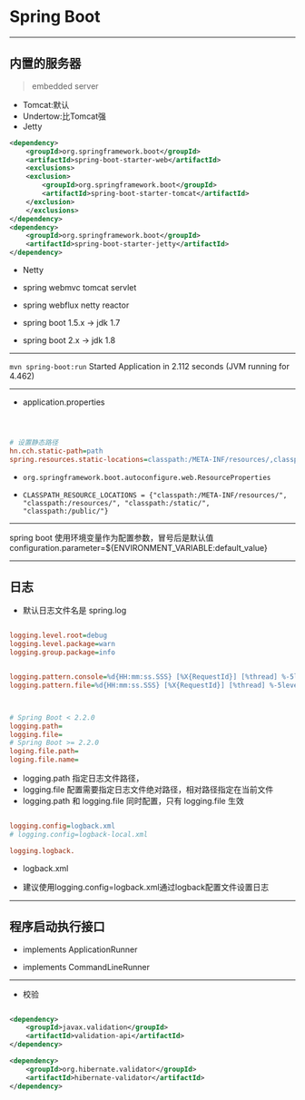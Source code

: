 # Spring Boot



---
## 内置的服务器
> embedded server

- Tomcat:默认
- Undertow:比Tomcat强
- Jetty

```xml
<dependency>
    <groupId>org.springframework.boot</groupId>
    <artifactId>spring-boot-starter-web</artifactId>
    <exclusions>
    <exclusion>
        <groupId>org.springframework.boot</groupId>
        <artifactId>spring-boot-starter-tomcat</artifactId>
    </exclusion>
    </exclusions>
</dependency>
<dependency>
    <groupId>org.springframework.boot</groupId>
    <artifactId>spring-boot-starter-jetty</artifactId>
</dependency>


```

- Netty



- spring webmvc tomcat servlet

- spring webflux netty reactor



- spring boot 1.5.x -> jdk 1.7

- spring boot 2.x -> jdk 1.8


---

`mvn spring-boot:run`
Started Application in 2.112 seconds (JVM running for 4.462)

---

- application.properties

```ini



# 设置静态路径
hn.cch.static-path=path
spring.resources.static-locations=classpath:/META-INF/resources/,classpath:/resources/,classpath:/static/,classpath:/public/,file:${hn.cch.static-path}/

```
- `org.springframework.boot.autoconfigure.web.ResourceProperties`

- `CLASSPATH_RESOURCE_LOCATIONS = {"classpath:/META-INF/resources/", "classpath:/resources/", "classpath:/static/", "classpath:/public/"}`

---

spring boot 使用环境变量作为配置参数，冒号后是默认值
configuration.parameter=${ENVIRONMENT_VARIABLE:default_value}



---
## 日志
- 默认日志文件名是 spring.log
```ini

logging.level.root=debug
logging.level.package=warn
logging.group.package=info


logging.pattern.console=%d{HH:mm:ss.SSS} [%X{RequestId}] [%thread] %-5level %-36logger{36}%line - %msg%n
logging.pattern.file=%d{HH:mm:ss.SSS} [%X{RequestId}] [%thread] %-5level %-36logger{36}%line - %msg%n



# Spring Boot < 2.2.0
logging.path=
logging.file=
# Spring Boot >= 2.2.0
loging.file.path=
loging.file.name=


```
- logging.path 指定日志文件路径，
- logging.file 配置需要指定日志文件绝对路径，相对路径指定在当前文件
- logging.path 和 logging.file 同时配置，只有 logging.file 生效

```ini

logging.config=logback.xml
# logging.config=logback-local.xml

logging.logback.

```

- logback.xml

- 建议使用logging.config=logback.xml通过logback配置文件设置日志


---

## 程序启动执行接口

- implements ApplicationRunner

- implements CommandLineRunner


---

- 校验
```xml

<dependency>
    <groupId>javax.validation</groupId>
    <artifactId>validation-api</artifactId>
</dependency>

<dependency>
    <groupId>org.hibernate.validator</groupId>
    <artifactId>hibernate-validator</artifactId>
</dependency>


```